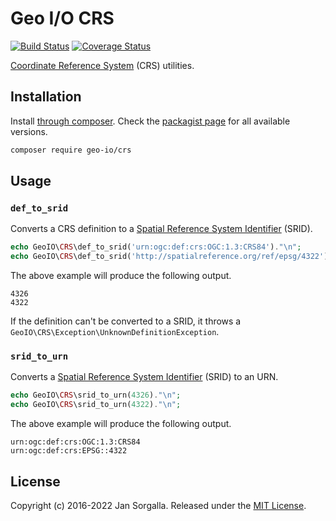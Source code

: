 Geo I/O CRS
===========

[![Build Status](https://github.com/geo-io/crs/actions/workflows/ci.yml/badge.svg?branch=main)](https://github.com/geo-io/crs/actions/workflows/ci.yml)
[![Coverage Status](https://coveralls.io/repos/geo-io/crs/badge.svg?branch=main&service=github)](https://coveralls.io/github/geo-io/crs?branch=main)

[Coordinate Reference System](https://en.wikipedia.org/wiki/Spatial_reference_system) (CRS) utilities.

Installation
------------

Install [through composer](http://getcomposer.org). Check the
[packagist page](https://packagist.org/packages/geo-io/crs) for all
available versions.

```bash
composer require geo-io/crs
```

Usage
-----

### `def_to_srid`

Converts a CRS definition to a 
[Spatial Reference System Identifier](https://en.wikipedia.org/wiki/SRID) (SRID).

```php
echo GeoIO\CRS\def_to_srid('urn:ogc:def:crs:OGC:1.3:CRS84')."\n";
echo GeoIO\CRS\def_to_srid('http://spatialreference.org/ref/epsg/4322')."\n";
```

The above example will produce the following output.

```
4326
4322
```

If the definition can't be converted to a SRID, it throws a 
`GeoIO\CRS\Exception\UnknownDefinitionException`.

### `srid_to_urn`

Converts a [Spatial Reference System Identifier](https://en.wikipedia.org/wiki/SRID) 
(SRID) to an URN.

```php
echo GeoIO\CRS\srid_to_urn(4326)."\n";
echo GeoIO\CRS\srid_to_urn(4322)."\n";
```

The above example will produce the following output.

```
urn:ogc:def:crs:OGC:1.3:CRS84
urn:ogc:def:crs:EPSG::4322
```

License
-------

Copyright (c) 2016-2022 Jan Sorgalla. Released under the [MIT License](LICENSE).
